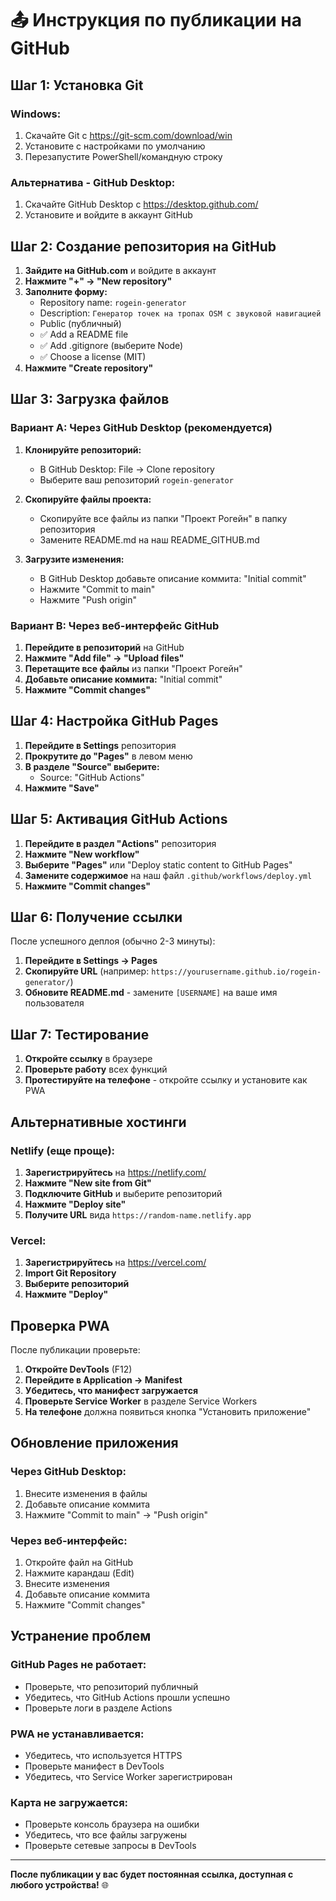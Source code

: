 # 📤 Инструкция по публикации на GitHub

## Шаг 1: Установка Git

### Windows:
1. Скачайте Git с https://git-scm.com/download/win
2. Установите с настройками по умолчанию
3. Перезапустите PowerShell/командную строку

### Альтернатива - GitHub Desktop:
1. Скачайте GitHub Desktop с https://desktop.github.com/
2. Установите и войдите в аккаунт GitHub

## Шаг 2: Создание репозитория на GitHub

1. **Зайдите на GitHub.com** и войдите в аккаунт
2. **Нажмите "+" → "New repository"**
3. **Заполните форму:**
   - Repository name: `rogein-generator`
   - Description: `Генератор точек на тропах OSM с звуковой навигацией`
   - Public (публичный)
   - ✅ Add a README file
   - ✅ Add .gitignore (выберите Node)
   - ✅ Choose a license (MIT)
4. **Нажмите "Create repository"**

## Шаг 3: Загрузка файлов

### Вариант A: Через GitHub Desktop (рекомендуется)

1. **Клонируйте репозиторий:**
   - В GitHub Desktop: File → Clone repository
   - Выберите ваш репозиторий `rogein-generator`

2. **Скопируйте файлы проекта:**
   - Скопируйте все файлы из папки "Проект Рогейн" в папку репозитория
   - Замените README.md на наш README_GITHUB.md

3. **Загрузите изменения:**
   - В GitHub Desktop добавьте описание коммита: "Initial commit"
   - Нажмите "Commit to main"
   - Нажмите "Push origin"

### Вариант B: Через веб-интерфейс GitHub

1. **Перейдите в репозиторий** на GitHub
2. **Нажмите "Add file" → "Upload files"**
3. **Перетащите все файлы** из папки "Проект Рогейн"
4. **Добавьте описание коммита:** "Initial commit"
5. **Нажмите "Commit changes"**

## Шаг 4: Настройка GitHub Pages

1. **Перейдите в Settings** репозитория
2. **Прокрутите до "Pages"** в левом меню
3. **В разделе "Source" выберите:**
   - Source: "GitHub Actions"
4. **Нажмите "Save"**

## Шаг 5: Активация GitHub Actions

1. **Перейдите в раздел "Actions"** репозитория
2. **Нажмите "New workflow"**
3. **Выберите "Pages"** или "Deploy static content to GitHub Pages"
4. **Замените содержимое** на наш файл `.github/workflows/deploy.yml`
5. **Нажмите "Commit changes"**

## Шаг 6: Получение ссылки

После успешного деплоя (обычно 2-3 минуты):

1. **Перейдите в Settings → Pages**
2. **Скопируйте URL** (например: `https://yourusername.github.io/rogein-generator/`)
3. **Обновите README.md** - замените `[USERNAME]` на ваше имя пользователя

## Шаг 7: Тестирование

1. **Откройте ссылку** в браузере
2. **Проверьте работу** всех функций
3. **Протестируйте на телефоне** - откройте ссылку и установите как PWA

## Альтернативные хостинги

### Netlify (еще проще):

1. **Зарегистрируйтесь** на https://netlify.com/
2. **Нажмите "New site from Git"**
3. **Подключите GitHub** и выберите репозиторий
4. **Нажмите "Deploy site"**
5. **Получите URL** вида `https://random-name.netlify.app`

### Vercel:

1. **Зарегистрируйтесь** на https://vercel.com/
2. **Import Git Repository**
3. **Выберите репозиторий**
4. **Нажмите "Deploy"**

## Проверка PWA

После публикации проверьте:

1. **Откройте DevTools** (F12)
2. **Перейдите в Application → Manifest**
3. **Убедитесь, что манифест загружается**
4. **Проверьте Service Worker** в разделе Service Workers
5. **На телефоне** должна появиться кнопка "Установить приложение"

## Обновление приложения

### Через GitHub Desktop:
1. Внесите изменения в файлы
2. Добавьте описание коммита
3. Нажмите "Commit to main" → "Push origin"

### Через веб-интерфейс:
1. Откройте файл на GitHub
2. Нажмите карандаш (Edit)
3. Внесите изменения
4. Добавьте описание коммита
5. Нажмите "Commit changes"

## Устранение проблем

### GitHub Pages не работает:
- Проверьте, что репозиторий публичный
- Убедитесь, что GitHub Actions прошли успешно
- Проверьте логи в разделе Actions

### PWA не устанавливается:
- Убедитесь, что используется HTTPS
- Проверьте манифест в DevTools
- Убедитесь, что Service Worker зарегистрирован

### Карта не загружается:
- Проверьте консоль браузера на ошибки
- Убедитесь, что все файлы загружены
- Проверьте сетевые запросы в DevTools

---

**После публикации у вас будет постоянная ссылка, доступная с любого устройства!** 🌐

